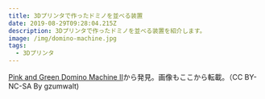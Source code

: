 ```yaml
---
title: 3Dプリンタで作ったドミノを並べる装置
date: 2019-08-29T09:28:04.215Z
description: 3Dプリンタで作ったドミノを並べる装置を紹介します。
image: /img/domino-machine.jpg
tags:
  - 3Dプリンタ
---
```

[Pink and Green Domino Machine II](https://www.instructables.com/id/Pink-and-Green-Domino-Machine-II/)から発見。画像もここから転載。（CC BY-NC-SA By gzumwalt)
